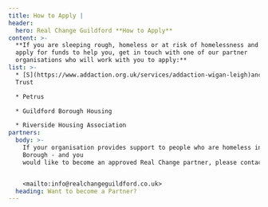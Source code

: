 ```yaml
---
title: How to Apply |
header:
  hero: Real Change Guildford **How to Apply**
content: >-
  **If you are sleeping rough, homeless or at risk of homelessness and want to
  apply for funds to help you, get in touch with one of our partner
  organisations who will work with you to apply:**
list: >-
  * [S](https://www.addaction.org.uk/services/addaction-wigan-leigh)anctuary
  Trust

  * Petrus

  * Guildford Borough Housing

  * Riverside Housing Association
partners:
  body: >-
    If your organisation provides support to people who are homeless in Guildford
    Borough - and you
    would like to become an approved Real Change partner, please contact us at:


    <mailto:info@realchangeguildford.co.uk>
  heading: Want to become a Partner?
---
```


